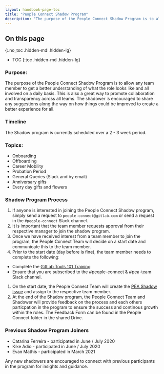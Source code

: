 ```yaml
---
layout: handbook-page-toc
title: "People Connect Shadow Program"
description: "The purpose of the People Connect Shadow Program is to allow any team member to get a better understanding of what the role looks like and all involved on a daily basis."
---
```


## On this page
{:.no_toc .hidden-md .hidden-lg}

- TOC
{:toc .hidden-md .hidden-lg}

### Purpose:

The purpose of the People Connect Shadow Program is to allow any team member to get a better understanding of what the role looks like and all involved on a daily basis. This is also a great way to promote collaboration and transparency across all teams. The shadower is encouraged to share any suggestions along the way on how things could be improved to create a better experience for all.

### Timeline

The Shadow program is currently scheduled over a 2 - 3 week period. 

### Topics:

- Onboarding
- Offboarding
- Career Mobility
- Probation Period
- General Queries (Slack and by email)
- Anniversary gifts 
- Every day gifts and flowers

### Shadow Program Process

1. If anyone is interested in joining the People Connect Shadow program, simply send a request to `people-connect@gitlab.com` or send a request in the `#people-connect` Slack channel.
1. It is important that the team member requests approval from their respective manager to join the shadow program. 
1. Once we have received interest from a team member to join the program, the People Connect Team will decide on a start date and communicate this to the team member.
1. Prior to the start date (day before is fine), the team member needs to complete the following:
- Complete the [GitLab Tools 101 Training](/handbook/people-group/learning-and-development/gitlab-101/)
- Ensure that you are subscribed to the #people-connect & #pea-team Slack channel.
1. On the start date, the People Connect Team will create the [PEA Shadow Issue](https://gitlab.com/gitlab-com/people-group/people-operations/employment-templates/-/blob/main/.gitlab/issue_templates/people_experience_team_shadow.md) and assign to the respective team member.  
1. At the end of the Shadow program, the People Connect Team and Shadower will provide feedback on the process and each others particpation in the program to ensure the success and continous growth within the roles. The Feedback Form can be found in the People Connect folder in the shared Drive. 

### Previous Shadow Program Joiners

- Catarina Ferreira - participated in June / July 2020
- Kike Adio - participated in June / July 2020
- Evan Mathis - participated in March 2021

Any new shadowers are encouraged to connect with previous participants in the program for insights and guidance. 
